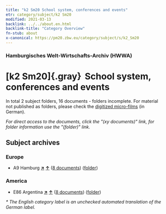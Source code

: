 ```yaml
---
title: "k2 Sm20 School system, conferences and events"
etr: category/subject/k2 Sm20
modified: 2021-03-13
backlink: ../../about.en.html
backlink-title: "Category Overview"
fn-stub: about
x-canonical: https://pm20.zbw.eu/category/subject/s/k2_Sm20
---
```


### Hamburgisches Welt-Wirtschafts-Archiv (HWWA)
# [k2 Sm20]{.gray}&#8201; School system, conferences and events&#160; 





In total 2 subject folders, 16 documents - folders incomplete.
For material not published as folders, please check the [digitized micro-films](/film/h1_sh.de.html) (in German).

_For direct access to the documents, click the "(xy documents)" link, for folder information use the "(folder)" link._

## Subject archives



### Europe

- A9 Hamburg [**&nearr;**](../../../geo/i/140905/about.en.html "Hamburg (all folders)") [**&uarr;**](../../../geo/about.en.html#A9 "Country category system") (<a href="https://pm20.zbw.eu/dfgview/sh/140905,181980" title="about: Hamburg : School system, conferences and events" target="_blank">8 documents</a>) ([folder](../../../../folder/sh/1409xx/140905/1819xx/181980/about.en.html))

### America

- E86 Argentina [**&nearr;**](../../../geo/i/141692/about.en.html "Argentina (all folders)") [**&uarr;**](../../../geo/about.en.html#E86 "Country category system") (<a href="https://pm20.zbw.eu/dfgview/sh/141692,181980" title="about: Argentina : School system, conferences and events" target="_blank">8 documents</a>) ([folder](../../../../folder/sh/1416xx/141692/1819xx/181980/about.en.html))


_* The English category label is an unchecked automated translation of the German label._

